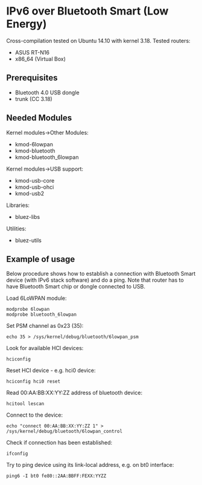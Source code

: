 # IPv6 over Bluetooth Smart (Low Energy)

Cross-compilation tested on Ubuntu 14.10 with kernel 3.18. Tested routers:

- ASUS RT-N16
- x86\_64 (Virtual Box)

## Prerequisites

- Bluetooth 4.0 USB dongle
- trunk (CC 3.18)

## Needed Modules

Kernel modules→Other Modules:

- kmod-6lowpan
- kmod-bluetooth
- kmod-bluetooth\_6lowpan

Kernel modules→USB support:

- kmod-usb-core
- kmod-usb-ohci
- kmod-usb2

Libraries:

- bluez-libs

Utilities:

- bluez-utils

## Example of usage

Below procedure shows how to establish a connection with Bluetooth Smart device (with IPv6 stack software) and do a ping. Note that router has to have Bluetooth Smart chip or dongle connected to USB.

Load 6LoWPAN module:

```
modprobe 6lowpan
modprobe bluetooth_6lowpan
```

Set PSM channel as 0x23 (35):

```
echo 35 > /sys/kernel/debug/bluetooth/6lowpan_psm
```

Look for available HCI devices:

```
hciconfig
```

Reset HCI device - e.g. hci0 device:

```
hciconfig hci0 reset
```

Read 00:AA:BB:XX:YY:ZZ address of bluetooth device:

```
hcitool lescan
```

Connect to the device:

```
echo "connect 00:AA:BB:XX:YY:ZZ 1" > /sys/kernel/debug/bluetooth/6lowpan_control
```

Check if connection has been established:

```
ifconfig
```

Try to ping device using its link-local address, e.g. on bt0 interface:

```
ping6 -I bt0 fe80::2AA:BBFF:FEXX:YYZZ
```
